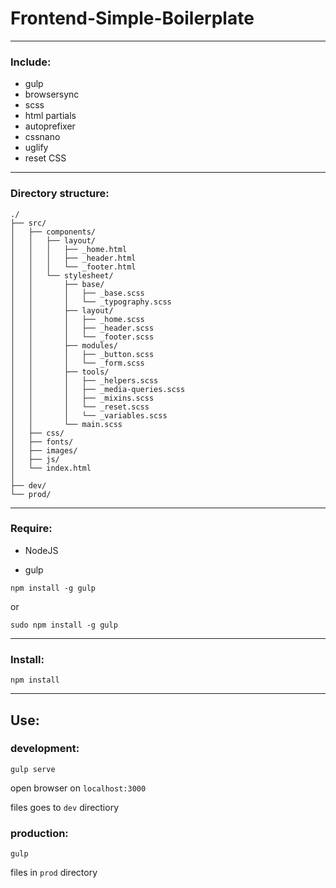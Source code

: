 # Frontend-Simple-Boilerplate

***

### Include:

- gulp
- browsersync
- scss
- html partials
- autoprefixer
- cssnano
- uglify
- reset CSS

***
### Directory structure:

```
./
├── src/
│   ├── components/
│   │   ├── layout/
│   │   │   ├── _home.html
│   │   │   ├── _header.html
│   │   │   └── _footer.html
│   │   └── stylesheet/
│   │       ├── base/
│   │       │   ├── _base.scss
│   │       │   └── _typography.scss
│   │       ├── layout/
│   │       │   ├── _home.scss
│   │       │   ├── _header.scss
│   │       │   └── _footer.scss
│   │       ├── modules/
│   │       │   ├── _button.scss
│   │       │   └── _form.scss
│   │       ├── tools/
│   │       │   ├── _helpers.scss
│   │       │   ├── _media-queries.scss
│   │       │   ├── _mixins.scss
│   │       │   └── _reset.scss
│   │       │   └── _variables.scss
│   │       └── main.scss
│   ├── css/
│   ├── fonts/
│   ├── images/
│   ├── js/
│   └── index.html
│
├── dev/
└── prod/
```

***
### Require:

- NodeJS

- gulp
```
npm install -g gulp
```
or
```
sudo npm install -g gulp
```

***
### Install:

```
npm install
```

***
## Use:

### development:

```
gulp serve
```

open browser on ```localhost:3000```

files goes to ```dev``` directiory

### production:

```
gulp
```

files in ```prod``` directory
